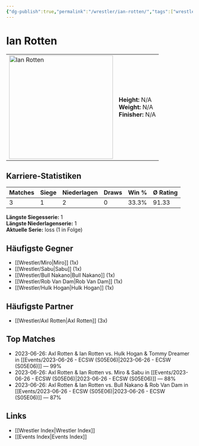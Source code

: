 ```yaml
---
{"dg-publish":true,"permalink":"/wrestler/ian-rotten/","tags":["wrestler"],"noteIcon":"","created":"2025-08-11T09:33:19.115+02:00"}
---
```



# Ian Rotten

<table>
<tr>
<td><img src="Ian Rotten.png" width="280" alt="Ian Rotten"></td>
<td>
<b>Height:</b> N/A<br>
<b>Weight:</b> N/A<br>
<b>Finisher:</b> N/A<br>
</td>
</tr>
</table>

## Karriere-Statistiken

| Matches | Siege | Niederlagen | Draws | Win % | Ø Rating |
|---------|-------|-------------|-------|-------|-----------|
| 3 | 1 | 2 | 0 | 33.3% | 91.33 |

**Längste Siegesserie:** 1<br>**Längste Niederlagenserie:** 1<br>**Aktuelle Serie:** loss (1 in Folge)


## Häufigste Gegner
- [[Wrestler/Miro\|Miro]] (1x)
- [[Wrestler/Sabu\|Sabu]] (1x)
- [[Wrestler/Bull Nakano\|Bull Nakano]] (1x)
- [[Wrestler/Rob Van Dam\|Rob Van Dam]] (1x)
- [[Wrestler/Hulk Hogan\|Hulk Hogan]] (1x)

## Häufigste Partner
- [[Wrestler/Axl Rotten\|Axl Rotten]] (3x)

## Top Matches
- 2023-06-26: Axl Rotten & Ian Rotten vs. Hulk Hogan & Tommy Dreamer in [[Events/2023-06-26 - ECSW (S05E06)\|2023-06-26 - ECSW (S05E06)]] — 99%
- 2023-06-26: Axl Rotten & Ian Rotten vs. Miro & Sabu in [[Events/2023-06-26 - ECSW (S05E06)\|2023-06-26 - ECSW (S05E06)]] — 88%
- 2023-06-26: Axl Rotten & Ian Rotten vs. Bull Nakano & Rob Van Dam in [[Events/2023-06-26 - ECSW (S05E06)\|2023-06-26 - ECSW (S05E06)]] — 87%

## Links
- [[Wrestler Index\|Wrestler Index]]
- [[Events Index\|Events Index]]
